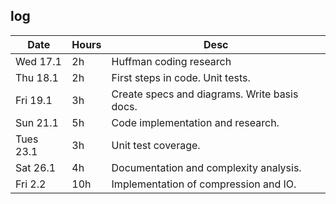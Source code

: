 ## log

| Date  | Hours |  Desc |
|-------|-------|--------|
| Wed 17.1  | 2h | Huffman coding research |
| Thu 18.1  | 2h | First steps in code. Unit tests. |
| Fri 19.1  | 3h | Create specs and diagrams. Write basis docs.|
| Sun 21.1  | 5h | Code implementation and research.|
| Tues 23.1 | 3h| Unit test coverage.|
| Sat 26.1  | 4h | Documentation and complexity analysis.|
| Fri 2.2  | 10h | Implementation of compression and IO.|
